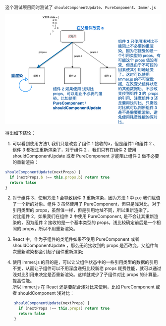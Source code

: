 这个测试项目同时测试了 `shouldComponentUpdate`、`PureComponent`、`Immer.js`

![](./1.drawio.png)

得出如下结论：

1. 可以看到使用方法1, 我们只是改变了组件 1 接收的a，但是组件1 和组件 2 、组件 3 都发生重新渲染了，对于组件 2 ，我们只有在组件 2 使用 shouldComponentUpdate 或者 PureComponent 才能阻止组件 2 做不必要的重新渲染：

```js
shouldComponentUpdate(nextProps) {
  if (nextProps.b !== this.props.b) return true
  return false
}
```
2. 对于组件 3，使用方法 1 会导致组件 3 重新渲染，因为方法 1 中 p.c 我们赋值了一个新的对象。组件 3 虽然使用了 PureComponent，但只是浅对比，对于引用类型的 props，虽然值一样，但是引用地址不同，所以重新渲染了。<br/>
对比组件 2，如果我们在组件 2 中使用 PureComponent, 是不会让其重新渲染的，因为组件 2 接收的是一个基本类型的 props，浅比较确定前后是一个相同的 props，所以不用重新渲染。

3. React 中，作为子组件的类组件如果不使用 PureComponent 或者 shouldComponentUpdate ，那么无论接收到的 props 是否改变，父组件每次重新渲染都会引起子组件重新渲染;

4. 使用 immer.js 的目的是，可以让父组件状态中的一些引用类型的数据的引用不变，从而让子组件可以不用深度递归比较新老 props 耗费性能，就可以通过浅对比引用来决定是否重新渲染。这样就减少了子组件对比 props 的计算量，提高性能。<br/>
所以 immer.js 在 React 还是要配合浅对比来使用，比如 PureComponent 或者 shouldComponent 浅对比：

```js
    shouldComponentUpdate(nextProps) {
      if (nextProps !== this.props) return true
      return false
    }
```


